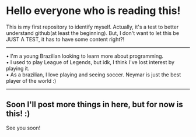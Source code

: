 # Hello everyone who is reading this!
This is my first repository to identify myself. Actually, it's a test to better understand github(at least the beginning). But, I don't want to let this be JUST A TEST, it has to have some content right?!
<hr>
&#8226 I'm a young Brazilian looking to learn more about programming.<br>
&#8226 I used to play League of Legends, but idk, I think I've lost interest by playing it.<br>
&#8226 As a brazilian, I love playing and seeing soccer. Neymar is just the best player of the world :)
<hr>
<h2>Soon I'll post more things in here, but for now is this! :)</h2>
See you soon!
